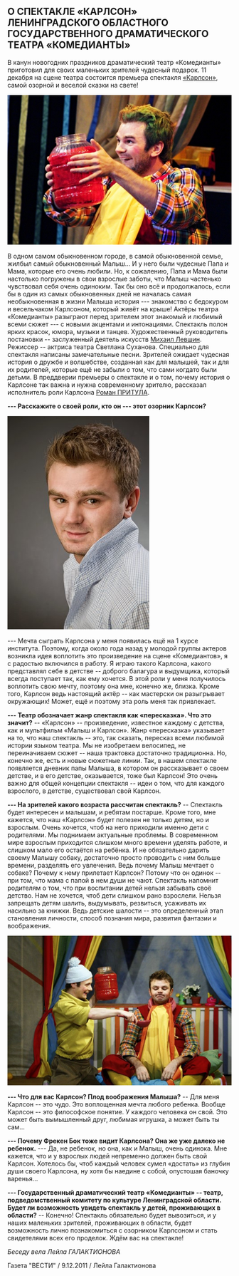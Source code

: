 ## О СПЕКТАКЛЕ «КАРЛСОН» ЛЕНИНГРАДСКОГО ОБЛАСТНОГО ГОСУДАРСТВЕННОГО ДРАМАТИЧЕСКОГО ТЕАТРА «КОМЕДИАНТЫ»
В канун новогодних праздников драматический театр «Комедианты» приготовил для своих маленьких зрителей чудесный подарок. 11 декабря на сцене театра состоится премьера спектакля [«Карлсон»][0], самой озорной и веселой сказки на свете!

![](image-01.jpg)

В одном самом обыкновенном городе, в самой обыкновенной семье, жил­был самый обыкновенный Малыш... И у него были чудесные Папа и Мама, которые его очень любили. Но, к сожалению, Папа и Мама были настолько погружены в свои взрослые заботы, что Малыш частенько чувствовал себя очень одиноким. Так бы оно всё и продолжалось, если бы в один из самых обыкновенных дней не началась самая необыкновенная в жизни Малыша история --- знакомство с бедокуром и весельчаком Карлсоном, который живёт на крыше! Актёры театра «Комедианты» разыграют перед зрителем этот знакомый и любимый всеми сюжет --- с новыми акцентами и интонациями. Спектакль полон ярких красок, юмора, музыки и танцев. Художественный руководитель постановки -- заслуженный деятель искусств [Михаил Левшин][1]. Режиссер -- актриса театра Светлана Суханова. Специально для спектакля написаны замечательные песни. Зрителей ожидает чудесная история о дружбе и волшебстве, созданная как для малышей, так и для их родителей, которые ещё не забыли о том, что сами когда­то были детьми. В преддверии премьеры о спектакле и о том, почему история о Карлсоне так важна и нужна современному зрителю, рассказал исполнитель роли Карлсона [Роман ПРИТУЛА][2].

**--- Расскажите о своей роли, кто он --- этот озорник Карлсон?**

![](image-02.jpg)

--- Мечта сыграть Карлсона у меня появилась ещё на 1 курсе института. По­этому, когда около года назад у молодой группы актеров возникла идея воплотить это произведение на сцене «Комедиантов», я с радостью включился в работу. Я играю такого Карлсона, какого представлял себе в детстве -- доброго балагура и выдумщика, который всегда поступает так, как ему хочется. В этой роли у меня получилось воплотить свою мечту, поэтому она мне, конечно же, близка. Кроме того, Карлсон ведь настоящий актёр -- как мастерски он разыгрывает окружающих! Может, ещё и поэтому эта роль меня так привлекает.

**--- Театр обозначает жанр спектакля как «пересказка». Что это значит?** -- «Карлсон» -- произведение, известное каждому с детства, как и мультфильм «Малыш и Карлсон». Жанр «пересказка» указывает на то, что наш спектакль -- это, так сказать, пересказ всеми любимой истории языком театра. Мы не изобретаем велосипед, не переиначиваем сюжет -- наша трактовка достаточно традиционна. Но, конечно же, есть и новые сюжетные линии. Так, в нашем спектакле появляется дневник папы Малыша, в котором он рассказывает о своем детстве, и в его детстве, оказывается, тоже был Карлсон! Это очень важно для общей концепции спектакля -- идеи о том, что для каждого взрослого, в детстве, существовал свой Карлсон.

**--- На зрителей какого возраста рассчитан спектакль?** -- Спектакль будет интересен и малышам, и ребятам постарше. Кроме того, мне кажется, что наш «Карлсон» будет полезен не только детям, но и взрослым. Очень хочется, чтоб на него приходили именно дети с родителями. Мы поднимаем актуальные проблемы. В современном мире взрослым приходится слишком много времени уделять работе, и слишком мало его остаётся на ребёнка. И не обязательно дарить своему Малышу собаку, достаточно просто проводить с ним больше времени, разделять его увлечения. Ведь почему Малыш мечтает о собаке? Почему к нему прилетает Карлсон? Потому что он одинок -- при том, что мама с папой в нем души не чают. Спектакль напомнит родителям о том, что при воспитании детей нельзя забывать своё детство. Нам не хочется, чтоб дети слишком рано взрослели. Нельзя запрещать детям шалить, выдумывать, резвиться, усаживать их насильно за книжки. Ведь детские шалости -- это определенный этап становления личности, способ познания мира, развития фантазии и воображения.

![](image-03.jpg)

**--- Что для вас Карлсон? Плод воображения Малыша?** -- Для меня Карлсон -- это чудо. Это воплощенная мечта любого ребенка. Вообще Карлсон -- это философское понятие. У каждого человека он свой. Это может быть вымышленный друг, любимая игрушка, а может быть ты сам...

**--- Почему Фрекен Бок тоже видит Карлсона? Она же уже далеко не ребенок.** --- Да, не ребенок, но она, как и Малыш, очень одинока. Мне кажется, что и у взрослых людей непременно должен быть свой Карлсон. Хотелось бы, чтоб каждый человек сумел «достать» из глубин души своего Карлсона, ну хотя бы наедине с собой, опустошая баночку варенья...

**--- Государственный драматический театр «Комедианты» -- театр, подведомственный комитету по культуре Ленинградской области. Будет ли возможность увидеть спектакль у детей, проживающих в области?** -- Конечно! Спектакль обязательно будет вывозиться, и у наших маленьких зрителей, проживающих в области, будет возможность лично познакомиться с озорником Карлсоном и стать свидетелями всех его проделок. Ждём вас на спектакле!

_Беседу вела Лейла ГАЛАКТИОНОВА_

Газета "ВЕСТИ" / 9.12.2011 / Лейла Галактионова

[0]: ../../performance/karlson "Карлсон"
[1]: ../../person/mikhail-levshin "Михаил Левшин"
[2]: ../../person/roman-pritula "Роман Притула"